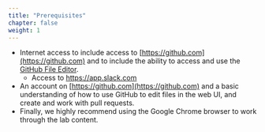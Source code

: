 ```yaml
---
title: "Prerequisites"
chapter: false
weight: 1
---
```


* Internet access to include access to [https://github.com](https://github.com) and to include the ability to access and use the [GitHub File Editor](https://help.github.com/articles/editing-files-in-your-repository).
  * Access to https://app.slack.com
* An account on [https://github.com](https://github.com) and a basic understanding of how to use GitHub to edit files in the web UI, and create and work with pull requests.
* Finally, we highly recommend using the Google Chrome browser to work through the lab content.

